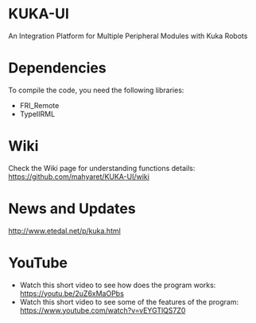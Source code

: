 # KUKA-UI
An Integration Platform for Multiple Peripheral Modules with Kuka Robots
# Dependencies
To compile the code, you need the following libraries:
- FRI_Remote
- TypeIIRML
# Wiki
Check the Wiki page for understanding functions details:
https://github.com/mahyaret/KUKA-UI/wiki
# News and Updates
http://www.etedal.net/p/kuka.html
# YouTube
- Watch this short video to see how does the program works: 
https://youtu.be/2uZ6xMaOPbs
- Watch this short video to see some of the features of the program:
https://www.youtube.com/watch?v=vEYGTlQS7Z0
